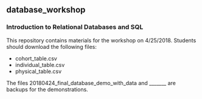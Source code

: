 ## database_workshop
### Introduction to Relational Databases and SQL
This repository contains materials for the workshop on 4/25/2018.
Students should download the following files: 
* cohort_table.csv
* individual_table.csv
* physical_table.csv

The files 20180424_final_database_demo_with_data and _______ are backups for the demonstrations.
